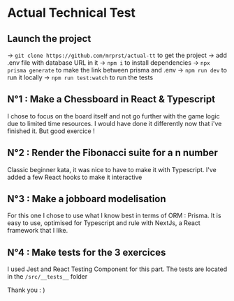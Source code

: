 # Actual Technical Test

## Launch the project
&#8594; `git clone https://github.com/mrprst/actual-tt` to get the project
&#8594; add .env file with database URL in it
&#8594; `npm i` to install dependencies
&#8594; `npx prisma generate` to make the link between prisma and .env
&#8594; `npm run dev` to run it locally
&#8594; `npm run test:watch` to run the tests

## N°1 : Make a Chessboard in React & Typescript
I chose to focus on the board itself and not go further with the game logic due to limited time resources. I would have done it differently now that i've finished it. But good exercice !

## N°2 : Render the Fibonacci suite for a n number
Classic beginner kata, it was nice to have to make it with Typescript.
I've added a few React hooks to make it interactive

## N°3 : Make a jobboard modelisation
For this one I chose to use what I know best in terms of ORM : Prisma.
It is easy to use, optimised for Typescript and rule with NextJs, a React framework that I like.

## N°4 : Make tests for the 3 exercices
I used Jest and React Testing Component for this part.
The tests are located in the `/src/__tests__` folder

Thank you : )